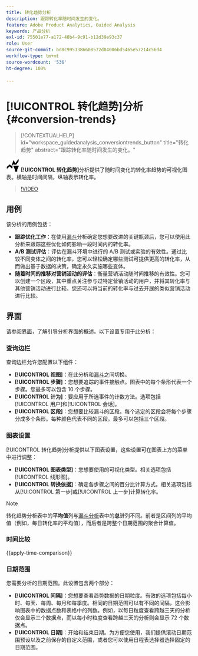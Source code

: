 ```yaml
---
title: 转化趋势分析
description: 跟踪转化率随时间发生的变化。
feature: Adobe Product Analytics, Guided Analysis
keywords: 产品分析
exl-id: 75501e77-a172-48b4-9c91-b12d39e93c37
role: User
source-git-commit: bd8c9951386608572d84006bd5465e57214c56d4
workflow-type: tm+mt
source-wordcount: '536'
ht-degree: 100%

---
```


# [!UICONTROL 转化趋势]分析 {#conversion-trends}

<!-- markdownlint-disable MD034 -->

>[!CONTEXTUALHELP]
>id="workspace_guidedanalysis_conversiontrends_button"
>title="转化趋势"
>abstract="跟踪转化率随时间发生的变化。"

<!-- markdownlint-enable MD034 -->


![转化趋势](/help/assets/icons/ConversionTrends.svg) **[!UICONTROL 转化趋势]**&#x200B;分析提供了随时间变化的转化率趋势的可视化图表。横轴是时间间隔，纵轴表示转化率。


>[!VIDEO](https://video.tv.adobe.com/v/3423484/?captions=chi_hans&quality=12&learn=on)


## 用例

该分析的用例包括：

* **跟踪优化工作**：在使用[漏斗](funnel.md)分析确定您想要改进的关键瓶颈后，您可以使用此分析来跟踪这些优化如何影响一段时间内的转化率。
* **A/B 测试评估**：评估在漏斗环境中进行的 A/B 测试或实验的有效性。通过比较不同变体之间的转化率，您可以轻松确定哪些测试可提供更高的转化率，从而做出基于数据的决策，确定永久实施哪些变体。
* **随着时间的推移对营销活动的评估**：衡量营销活动随时间推移的有效性。您可以创建一个区段，其中重点关注参与过特定营销活动的用户，并将其转化率与其他营销活动进行比较。您还可以将当前的转化率与过去开展的类似营销活动进行比较。

## 界面

请参阅[界面](../overview.md#interface)，了解引导分析界面的概述。以下设置专用于此分析：

### 查询边栏

查询边栏允许您配置以下组件：

* **[!UICONTROL 视图]**：在此分析和[漏斗](funnel.md)之间切换。
* **[!UICONTROL 步骤]**：您想要追踪的事件接触点。图表中的每个条形代表一个步骤。您最多可以包含 10 个步骤。
* **[!UICONTROL 计为]**：要应用于所选事件的计数方法。选项包括[!UICONTROL 用户]和[!UICONTROL 会话]。
* **[!UICONTROL 区段]**：您想要比较漏斗的区段。每个选定的区段会将每个步骤分成多个条形。每种颜色代表不同的区段。最多可以包括三个区段。

### 图表设置

[!UICONTROL 转化趋势]分析提供以下图表设置，这些设置可在图表上方的菜单中进行调整：

* **[!UICONTROL 图表类型]**：您想要使用的可视化类型。相关选项包括[!UICONTROL 线形图]。
* **[!UICONTROL 转换依据]**：确定各步骤之间的百分比计算方式。相关选项包括从[!UICONTROL 第一步]或[!UICONTROL 上一步]计算转化率。

>[!NOTE]
>
>转化趋势分析表中的&#x200B;**平均值**&#x200B;列与[漏斗分析](funnel.md)表中的&#x200B;**总计**&#x200B;列不同。前者是区间列的平均值（例如，每日转化率的平均值），而后者是跨整个日期范围的聚合计算值。

### 时间比较

{{apply-time-comparison}}


### 日期范围

您需要分析的日期范围。此设置包含两个部分：

* **[!UICONTROL 间隔]**：您想要查看趋势数据的日期粒度。有效的选项包括每小时、每天、每周、每月和每季度。相同的日期范围可以有不同的间隔，这会影响图表中的数据点数和表格中的列数。例如，以每日粒度查看跨越三天的分析仅会显示三个数据点，而以每小时粒度查看跨越三天的分析则会显示 72 个数据点。
* **[!UICONTROL 日期]**：开始和结束日期。为方便您使用，我们提供滚动日期范围预设以及之前保存的自定义范围，或者您可以使用日程表选择器选择固定的日期范围。

<!--
## Example

See below for an example of the analysis.

![Conversion trends time compare](../assets/conversion-trends-compare.png)

-->
